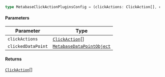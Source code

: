 ```ts
type MetabaseClickActionPluginsConfig = (clickActions: ClickAction[], clickedDataPoint: MetabaseDataPointObject) => ClickAction[];
```

#### Parameters

| Parameter          | Type                                                               |
| ------------------ | ------------------------------------------------------------------ |
| `clickActions`     | [`ClickAction`](./api_html/internal/ClickAction.md)\[]             |
| `clickedDataPoint` | [`MetabaseDataPointObject`](./api_html/MetabaseDataPointObject.md) |

#### Returns

[`ClickAction`](./api_html/internal/ClickAction.md)\[]
